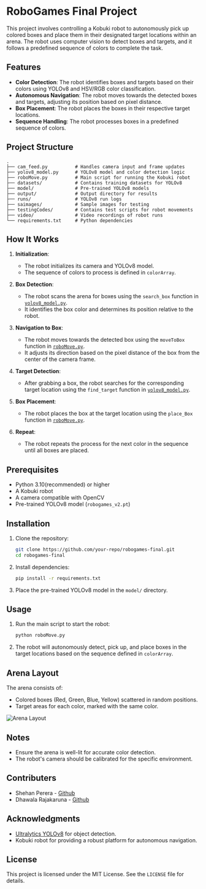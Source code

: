 # RoboGames Final Project

This project involves controlling a Kobuki robot to autonomously pick up colored boxes and place them in their designated target locations within an arena. The robot uses computer vision to detect boxes and targets, and it follows a predefined sequence of colors to complete the task.

## Features

- **Color Detection**: The robot identifies boxes and targets based on their colors using YOLOv8 and HSV/RGB color classification.
- **Autonomous Navigation**: The robot moves towards the detected boxes and targets, adjusting its position based on pixel distance.
- **Box Placement**: The robot places the boxes in their respective target locations.
- **Sequence Handling**: The robot processes boxes in a predefined sequence of colors.

## Project Structure

```
.
├── cam_feed.py          # Handles camera input and frame updates
├── yolov8_model.py      # YOLOv8 model and color detection logic
├── roboMove.py          # Main script for running the Kobuki robot
├── datasets/            # Contains training datasets for YOLOv8
├── model/               # Pre-trained YOLOv8 models
├── output/              # Output directory for results
├── runs/                # YOLOv8 run logs
├── saimages/            # Sample images for testing
├── testingCodes/        # Contains test scripts for robot movements
├── video/               # Video recordings of robot runs
└── requirements.txt     # Python dependencies
```

## How It Works

1. **Initialization**:
   - The robot initializes its camera and YOLOv8 model.
   - The sequence of colors to process is defined in `colorArray`.

2. **Box Detection**:
   - The robot scans the arena for boxes using the `search_box` function in [`yolov8_model.py`](yolov8_model.py).
   - It identifies the box color and determines its position relative to the robot.

3. **Navigation to Box**:
   - The robot moves towards the detected box using the `moveToBox` function in [`roboMove.py`](roboMove.py).
   - It adjusts its direction based on the pixel distance of the box from the center of the camera frame.

4. **Target Detection**:
   - After grabbing a box, the robot searches for the corresponding target location using the `find_target` function in [`yolov8_model.py`](yolov8_model.py).

5. **Box Placement**:
   - The robot places the box at the target location using the `place_Box` function in [`roboMove.py`](roboMove.py).

6. **Repeat**:
   - The robot repeats the process for the next color in the sequence until all boxes are placed.

## Prerequisites

- Python 3.10(recommended) or higher
- A Kobuki robot
- A camera compatible with OpenCV
- Pre-trained YOLOv8 model (`robogames_v2.pt`)

## Installation

1. Clone the repository:
   ```bash
   git clone https://github.com/your-repo/robogames-final.git
   cd robogames-final
   ```

2. Install dependencies:
   ```bash
   pip install -r requirements.txt
   ```

3. Place the pre-trained YOLOv8 model in the `model/` directory.

## Usage

1. Run the main script to start the robot:
   ```bash
   python roboMove.py
   ```

2. The robot will autonomously detect, pick up, and place boxes in the target locations based on the sequence defined in `colorArray`.

## Arena Layout

The arena consists of:
- Colored boxes (Red, Green, Blue, Yellow) scattered in random positions.
- Target areas for each color, marked with the same color.

![Arena Layout](path/to/arena-image.png)

## Notes

- Ensure the arena is well-lit for accurate color detection.
- The robot's camera should be calibrated for the specific environment.

## Contributers
 - Shehan Perera - [Github]()
 - Dhawala Rajakaruna - [Github]()

## Acknowledgments

- [Ultralytics YOLOv8](https://github.com/ultralytics/ultralytics) for object detection.
- Kobuki robot for providing a robust platform for autonomous navigation.

## License

This project is licensed under the MIT License. See the `LICENSE` file for details.